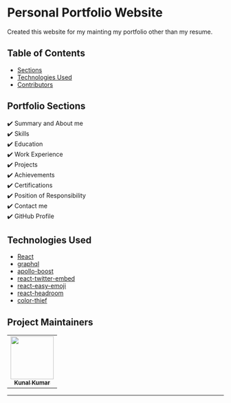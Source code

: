 # Personal Portfolio Website
Created this website for my mainting my portfolio other than my resume.

## Table of Contents
- [Sections](#sections)
- [Technologies Used](#technologies-used)
- [Contributors](#project-maintainers)

## Portfolio Sections
✔️ Summary and About me\
✔️ Skills\
✔️ Education\
✔️ Work Experience\
✔️ Projects\
✔️ Achievements\
✔️ Certifications\
✔️ Position of Responsibility\
✔️ Contact me\
✔️ GitHub Profile

## Technologies Used 

- [React](https://reactjs.org/)
- [graphql](https://graphql.org/)
- [apollo-boost](https://www.apollographql.com/docs/react/get-started/)
- [react-twitter-embed](https://github.com/saurabhnemade/react-twitter-embed)
- [react-easy-emoji](https://github.com/appfigures/react-easy-emoji)
- [react-headroom](https://github.com/KyleAMathews/react-headroom)
- [color-thief](https://github.com/lokesh/color-thief)

## Project Maintainers 

<table>
  <tr>
    <td align="center"><a href="http://kunalkumar168.github.io"><img src="https://avatars.githubusercontent.com/u/38478306?v=4" width="100px;" alt=""/><br /><sub><b>Kunal Kumar</b></sub></a></td>
  </tr>
</table>

---
